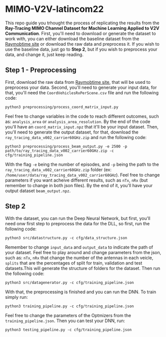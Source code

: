 # MIMO-V2V-latincom22

This repo guide you trhought the process of replicating the results from the **Ray-Tracing MIMO Channel Dataset for Machine Learning Applied to V2V Communication**. First, you'll need to download or generate the dataset to work with, you can either download the baseline dataset from the [Raymobtime site](https://www.lasse.ufpa.br/raymobtime/) or download the raw data and preprocess it. If you wish to use the baseline data, just go to **Step 2**, but if you wish to preprocess your data, and change it, just keep reading.

## Step 1 - Preprocessing

First, download the raw data from [Raymobtime site](https://www.lasse.ufpa.br/raymobtime/), that will be used to preprocess your data. Second, you'll need to generate your input data, for that, you'll need the `CoordVehiclesRxPerScene.csv` file and run the following code:

```
python3 preprocessing/process_coord_matrix_input.py
```

Feel free to change variables in the code to reach different outcomes, such as: `analysis_area` or `analysis_area_resolution`. By the end of the code you'll have an `coord_matrix_input.npz` that it'll be your input dataset. Then, you'll need to generate the output dataset, for that, download the `ray_tracing_data_v002_carrier60GHz.zip` and run the following code:

```
python3 preprocessing/process_beam_output.py -e 2500 -p path/to/ray_tracing_data_v002_carrier60GHz.zip -c cfg/training_pipeline.json
```

With the flag `-e` being the number of episodes, and `-p` being the path to the `ray_tracing_data_v002_carrier60GHz.zip` folder (ex: `/home/user/data/ray_tracing_data_v002_carrier60GHz`). Feel free to change parameters if you want acheive different results, such as `nTx`, `nRx` (but remember to change in both json files). By the end of it, you'll have your output dataset `beam_output.npz`.

## Step 2

With the dataset, you can run the Deep Neural Network, but first, you'll need onw first step to preprocess the data for the DLL, so first, run the following code:

```
python3 src/datastructure.py -c cfg/data_structure.json
```

Remember to change `input_data` and `output_data` to indicate the path of your dataset. Feel free to play around and change parameters from the json, such as: `nTx`, `nRx` that change the number of the antennas in each veicle, `splits` that are the percentages of split for train, validation and test datasets.This will generate the structure of folders for the dataset. Then run the following code:

```
python3 src/datagenerator.py -c cfg/training_pipeline.json
```

With that, the preprocessing is finished and you can run the DNN. To train simply run:

```
python3 training_pipeline.py -c cfg/training_pipeline.json
```

Feel free to change the parameters of the Optmizers from the `training_pipeline.json`. Then you can test your DNN, run:

```
python3 testing_pipeline.py -c cfg/training_pipeline.json
```
